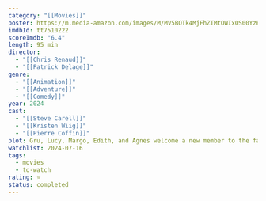 ```yaml
---
category: "[[Movies]]"
poster: https://m.media-amazon.com/images/M/MV5BOTk4MjFhZTMtOWIxOS00YzE2LThkZGEtMzg0MDAyMmFiZmU1XkEyXkFqcGdeQXVyMTY3ODkyNDkz._V1_SX300.jpg
imdbId: tt7510222
scoreImdb: "6.4"
length: 95 min
director:
  - "[[Chris Renaud]]"
  - "[[Patrick Delage]]"
genre:
  - "[[Animation]]"
  - "[[Adventure]]"
  - "[[Comedy]]"
year: 2024
cast:
  - "[[Steve Carell]]"
  - "[[Kristen Wiig]]"
  - "[[Pierre Coffin]]"
plot: Gru, Lucy, Margo, Edith, and Agnes welcome a new member to the family, Gru Jr., who is intent on tormenting his dad. Gru faces a new nemesis in Maxime Le Mal and his girlfriend Valentina, and the family is forced to go on the run.
watchlist: 2024-07-16
tags:
  - movies
  - to-watch
rating: ⭐
status: completed
---
```


